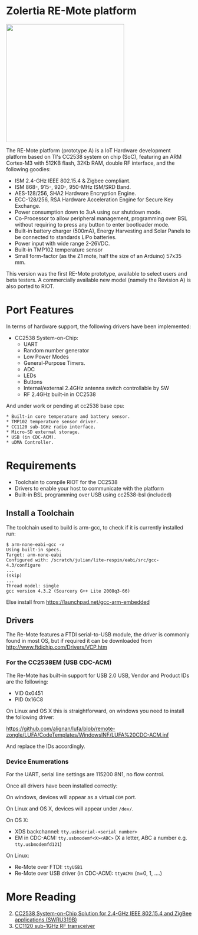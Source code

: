 Zolertia RE-Mote platform
============================================

<a href="url"><img src="http://goo.gl/3AGZkI" align="center" height="320" ></a>

The RE-Mote platform (prototype A) is a IoT Hardware development platform based
on TI's CC2538 system on chip (SoC), featuring an ARM Cortex-M3 with 512KB
flash, 32Kb RAM, double RF interface, and the following goodies:

* ISM 2.4-GHz IEEE 802.15.4 & Zigbee compliant.
* ISM 868-, 915-, 920-, 950-MHz ISM/SRD Band.
* AES-128/256, SHA2 Hardware Encryption Engine.
* ECC-128/256, RSA Hardware Acceleration Engine for Secure Key Exchange.
* Power consumption down to 3uA using our shutdown mode.
* Co-Processor to allow peripheral management, programming over BSL without requiring to press any button to enter bootloader mode.
* Built-in battery charger (500mA), Energy Harvesting and Solar Panels to be connected to standards LiPo batteries.
* Power input with wide range 2-26VDC.
* Built-in TMP102 temperature sensor
* Small form-factor (as the Z1 mote, half the size of an Arduino) 57x35 mm.

This version was the first RE-Mote prototype, available to select users and beta
testers.  A commercially available new model (namely the Revision A) is also
ported to RIOT.

Port Features
=============
In terms of hardware support, the following drivers have been implemented:

  * CC2538 System-on-Chip:
    * UART
    * Random number generator
    * Low Power Modes
    * General-Purpose Timers.
    * ADC
    * LEDs
    * Buttons
    * Internal/external 2.4GHz antenna switch controllable by SW
    * RF 2.4GHz built-in in CC2538

And under work or pending at cc2538 base cpu:

    * Built-in core temperature and battery sensor.
    * TMP102 temperature sensor driver.
    * CC1120 sub-1GHz radio interface.
    * Micro-SD external storage.
    * USB (in CDC-ACM).
    * uDMA Controller.

Requirements
============

 * Toolchain to compile RIOT for the CC2538
 * Drivers to enable your host to communicate with the platform
 * Built-in BSL programming over USB using cc2538-bsl (included)


Install a Toolchain
-------------------
The toolchain used to build is arm-gcc, to check if it is currently installed run:

    $ arm-none-eabi-gcc -v
    Using built-in specs.
    Target: arm-none-eabi
    Configured with: /scratch/julian/lite-respin/eabi/src/gcc-4.3/configure
    ...
    (skip)
    ...
    Thread model: single
    gcc version 4.3.2 (Sourcery G++ Lite 2008q3-66)

Else install from <https://launchpad.net/gcc-arm-embedded>


Drivers
-------
The Re-Mote features a FTDI serial-to-USB module, the driver is commonly found in most OS, but if required it can be downloaded
from <http://www.ftdichip.com/Drivers/VCP.htm>


### For the CC2538EM (USB CDC-ACM)
The Re-Mote has built-in support for USB 2.0 USB, Vendor and Product IDs are the following:

  * VID 0x0451
  * PID 0x16C8

On Linux and OS X this is straightforward, on windows you need to install the following driver:

<https://github.com/alignan/lufa/blob/remote-zongle/LUFA/CodeTemplates/WindowsINF/LUFA%20CDC-ACM.inf>

And replace the IDs accordingly.

### Device Enumerations
For the UART, serial line settings are 115200 8N1, no flow control.

Once all drivers have been installed correctly:

On windows, devices will appear as a virtual `COM` port.

On Linux and OS X, devices will appear under `/dev/`.

On OS X:

* XDS backchannel: `tty.usbserial-<serial number>`
* EM in CDC-ACM: `tty.usbmodemf<X><ABC>` (X a letter, ABC a number e.g. `tty.usbmodemfd121`)

On Linux:

* Re-Mote over FTDI: `ttyUSB1`
* Re-Mote over USB driver (in CDC-ACM): `ttyACMn` (n=0, 1, ....)

More Reading
============
2. [CC2538 System-on-Chip Solution for 2.4-GHz IEEE 802.15.4 and ZigBee applications (SWRU319B)][cc2538]
3. [CC1120 sub-1GHz RF transceiver][cc1120]

[cc1120]: http://www.ti.com/cc1120 "CC1120"
[cc2538]: http://www.ti.com/product/cc2538     "CC2538"
